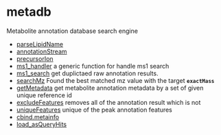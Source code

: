 # metadb

Metabolite annotation database search engine

+ [parseLipidName](metadb/parseLipidName.1) 
+ [annotationStream](metadb/annotationStream.1) 
+ [precursorIon](metadb/precursorIon.1) 
+ [ms1_handler](metadb/ms1_handler.1) a generic function for handle ms1 search
+ [ms1_search](metadb/ms1_search.1) get duplictaed raw annotation results.
+ [searchMz](metadb/searchMz.1) Found the best matched mz value with the target **`exactMass`**
+ [getMetadata](metadb/getMetadata.1) get metabolite annotation metadata by a set of given unique reference id
+ [excludeFeatures](metadb/excludeFeatures.1) removes all of the annotation result which is not 
+ [uniqueFeatures](metadb/uniqueFeatures.1) unique of the peak annotation features
+ [cbind.metainfo](metadb/cbind.metainfo.1) 
+ [load_asQueryHits](metadb/load_asQueryHits.1) 
